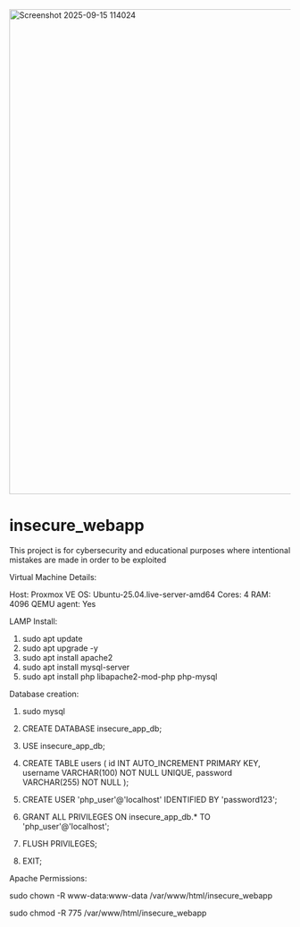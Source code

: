 <img width="809" height="868" alt="Screenshot 2025-09-15 114024" src="https://github.com/user-attachments/assets/695515d3-8a46-4e7c-a0bd-d23d01c999e5" />


# insecure_webapp

This project is for cybersecurity and educational purposes where intentional mistakes are made in order to be exploited 


Virtual Machine Details:


Host: Proxmox VE
OS: Ubuntu-25.04.live-server-amd64
Cores: 4
RAM: 4096
QEMU agent: Yes


LAMP Install:


1. sudo apt update 
2. sudo apt upgrade -y
3. sudo apt install apache2
4. sudo apt install mysql-server
5. sudo apt install php libapache2-mod-php php-mysql

Database creation:
1. sudo mysql
	
2. CREATE DATABASE insecure_app_db;

3. USE insecure_app_db;

4. CREATE TABLE users (
  	     id INT AUTO_INCREMENT PRIMARY KEY,
  	     username VARCHAR(100) NOT NULL UNIQUE,
     password VARCHAR(255) NOT NULL
   );

5. CREATE USER 'php_user'@'localhost' IDENTIFIED BY 'password123';

6. GRANT ALL PRIVILEGES ON insecure_app_db.* TO 'php_user'@'localhost';

7. FLUSH PRIVILEGES;

8. EXIT;


Apache Permissions:


sudo chown -R www-data:www-data /var/www/html/insecure_webapp

sudo chmod -R 775 /var/www/html/insecure_webapp


